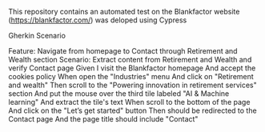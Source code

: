 This repository contains an automated test on the Blankfactor website (https://blankfactor.com/) was deloped using Cypress

Gherkin Scenario

Feature: Navigate from homepage to Contact through Retirement and Wealth section
  Scenario: Extract content from Retirement and Wealth and verify Contact page
    Given I visit the Blankfactor homepage
    And accept the cookies policy
    When open the "Industries" menu
    And click on "Retirement and wealth"
    Then scroll to the "Powering innovation in retirement services" section
    And put the mouse over the third tile labeled "AI & Machine learning"
    And extract the tile's text
    When scroll to the bottom of the page
    And click on the "Let’s get started" button
    Then should be redirected to the Contact page
    And the page title should include "Contact"
